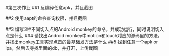 #第三次作业
##1 反编译任意apk，并且截图

##2 使用aapt的命令查询权限，并且截图

##3 编写3种不同切入点的Android monkey的命令，并成功运行，同时说明切入点是什么
##4 请找出Android monkey中motion和touch对应的源码里的方法，并找出monkey工具实现点击的最基础发方法是什么
##5 找到任意一个apk or ipa，然后去寻找里面的db，并打开，上传截图

